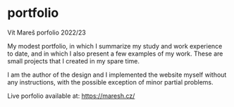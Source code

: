 # portfolio
Vít Mareš porfolio 2022/23

My modest portfolio, in which I summarize my study and work experience to date, and in which I also present a few examples of my work. These are small projects that I created in my spare time.

I am the author of the design and I implemented the website myself without any instructions, with the possible exception of minor partial problems.

Live porfolio available at: https://maresh.cz/
